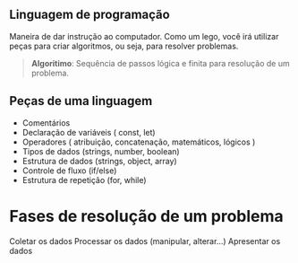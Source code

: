   ## Linguagem de programação 

  Maneira de dar instrução ao computador.
  Como um lego, você irá utilizar peças para criar algoritmos, ou seja, para resolver problemas.

  >   **Algoritimo**: Sequência de passos lógica e finita para resolução de um problema.

  ## Peças de uma linguagem 

  - Comentários
  - Declaração de variáveis ( const, let)
  - Operadores ( atribuição, concatenação, matemáticos, lógicos )
  - Tipos de dados (strings, number, boolean)
  - Estrutura de dados (strings, object, array)
  - Controle de fluxo (if/else)
  - Estrutura de repetição (for, while)

  # Fases de resolução de um problema 

  Coletar os dados
  Processar os dados (manipular, alterar...)
  Apresentar os dados